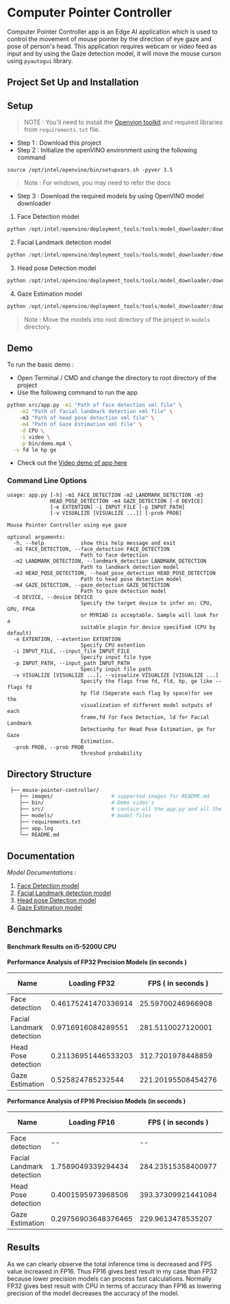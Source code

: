 # Computer Pointer Controller

Computer Pointer Controller app is an Edge AI application which is used to control the movement of mouse pointer by the direction of eye gaze and pose of person's head. This application requires webcam or video feed as input and by using the Gaze detection model, it will move the mouse curson using `pyautogui` library.

## Project Set Up and Installation

## Setup

> NOTE : You'll need to install the [Openvion toolkit](https://docs.openvinotoolkit.org/latest/_docs_install_guides_installing_openvino_linux.html) and required libraries from `requirements.txt` file.

- Step 1 : Download this project
- Step 2 : Initialize the openVINO environment using the following command

`source /opt/intel/openvino/bin/setupvars.sh -pyver 3.5`

> Note : For windows, you may need to refer the docs

- Step 3 : Download the required models by using OpenVINO model downloader
1. Face Detection model 

```py
python /opt/intel/openvino/deployment_tools/tools/model_downloader/downloader.py --name "face-detection-adas-binary-0001" 
```

2. Facial Landmark detection model

```py
python /opt/intel/openvino/deployment_tools/tools/model_downloader/downloader.py --name "landmarks-regression-retail-0009"
```

3. Head pose Detection model 

```py
python /opt/intel/openvino/deployment_tools/tools/model_downloader/downloader.py --name "head-pose-estimation-adas-0001"
```

4. Gaze Estimation model
	
```py
python /opt/intel/openvino/deployment_tools/tools/model_downloader/downloader.py --name "gaze-estimation-adas-0002"
```

> Note : Move the models into root directory of the project in `models` directory.

## Demo

To run the basic demo :

- Open Terminal / CMD and change the directory to root directory of the project
- Use the following command to run the app

```sh
python src/app.py -m1 "Path of face detection xml file" \
	-m2 "Path of facial landmark detection xml file" \ 
	-m3 "Path of head pose detection xml file" \
	-m4 "Path of Gaze Estimation xml file" \
	-d CPU \
	-i video \
	-p bin/demo.mp4 \
  -v fd lm hp ge
```

* Check out the [Video demo of app here](https://www.youtube.com/watch?v=k8LnWRhvQho)

### Command Line Options 


```
usage: app.py [-h] -m1 FACE_DETECTION -m2 LANDMARK_DETECTION -m3
              HEAD_POSE_DETECTION -m4 GAZE_DETECTION [-d DEVICE]
              [-e EXTENTION] -i INPUT_FILE [-p INPUT_PATH]
              [-v VISUALIZE [VISUALIZE ...]] [-prob PROB]

Mouse Pointer Controller using eye gaze

optional arguments:
  -h, --help            show this help message and exit
  -m1 FACE_DETECTION, --face_detection FACE_DETECTION
                        Path to face detection
  -m2 LANDMARK_DETECTION, --landmark_detection LANDMARK_DETECTION
                        Path to landmark detection model
  -m3 HEAD_POSE_DETECTION, --head_pose_detection HEAD_POSE_DETECTION
                        Path to head pose detection model
  -m4 GAZE_DETECTION, --gaze_detection GAZE_DETECTION
                        Path to gaze detection model
  -d DEVICE, --device DEVICE
                        Specify the target device to infer on: CPU, GPU, FPGA
                        or MYRIAD is acceptable. Sample will look for a
                        suitable plugin for device specified (CPU by default)
  -e EXTENTION, --extention EXTENTION
                        Specify CPU extention
  -i INPUT_FILE, --input_file INPUT_FILE
                        Specify input file type
  -p INPUT_PATH, --input_path INPUT_PATH
                        Specify input file path
  -v VISUALIZE [VISUALIZE ...], --visualize VISUALIZE [VISUALIZE ...]
                        Specify the flags from fd, fld, hp, ge like --flags fd
                        hp fld (Seperate each flag by space)for see the
                        visualization of different model outputs of each
                        frame,fd for Face Detection, ld for Facial Landmark
                        Detectionhp for Head Pose Estimation, ge for Gaze
                        Estimation.
  -prob PROB, --prob PROB
                        threshod probability
```


## Directory Structure

```bash
 ├── mouse-pointer-controller/         
    ├── images/                   # supported images for README.md
    ├── bin/                      # Demo video's
    ├── src/                      # contain all the app.py and all the source code.   
    ├── models/                   # model files
    ├── requirements.txt        
    ├── app.log
    └── README.md
```

## Documentation

*Model Documentations* : 

1. [Face Detection model](https://docs.openvinotoolkit.org/latest/_models_intel_face_detection_adas_0001_description_face_detection_adas_0001.html) 
2. [Facial Landmark detection model](https://docs.openvinotoolkit.org/latest/_models_intel_facial_landmarks_35_adas_0002_description_facial_landmarks_35_adas_0002.html)
3. [Head pose Detection model](https://docs.openvinotoolkit.org/latest/_models_intel_head_pose_estimation_adas_0001_description_head_pose_estimation_adas_0001.html)
4. [Gaze Estimation model](https://docs.openvinotoolkit.org/latest/_models_intel_gaze_estimation_adas_0002_description_gaze_estimation_adas_0002.html)


## Benchmarks

#### Benchmark Results on i5-5200U CPU

**Performance Analysis of FP32 Precision Models (in seconds )**

| Name | Loading FP32 | FPS ( in seconds ) | Avg. Inference time FP32 | Total Inference time FP32 |
| --- | --- | --- | --- |--- | 
| Face detection | 0.46175241470336914 | 25.59700246966908 | 0.03906707440392446 | 2.304957389831543 | 
| Facial Landmark detection | 0.9716916084289551 | 281.5110027120001 | 0.0035522590249271718 | 0.20958328247070312 | 
| Head Pose detection | 0.21136951446533203 | 312.7201978448859 | 0.003197746761774612 | 0.18866705894470215 | 
| Gaze Estimation | 0.525824785232544 | 221.20195508454276 | 0.00452075570316638 | 0.2667245864868164 | 


**Performance Analysis of FP16 Precision Models (in seconds )**

| Name | Loading FP16 | FPS ( in seconds ) | Avg. Inference time FP16 | Total Inference time FP16 |
| --- | --- | --- | --- |--- | 
| Face detection | -- | -- | -- | -- | 
| Facial Landmark detection | 1.7589049339294434 | 284.23515358400977 | 0.0035182136600300415 | 0.20757460594177246 | 
| Head Pose detection | 0.4001595973968506 | 393.37309921441084 | 0.0025421158742096463 | 0.14998483657836914 | 
| Gaze Estimation | 0.29756903648376465 | 229.9613478535207 | 0.0043485568741620595 | 0.2565648555755615 | 



## Results

As we can clearly observe the total inference time is decreased and FPS value increased in FP16. Thus FP16 gives best result in my case than FP32 because lower precision models can process fast calculations. Normally FP32 gives best result with CPU in terms of accuracy than FP16 as lowering precision of the model decreases the accuracy of the model.
